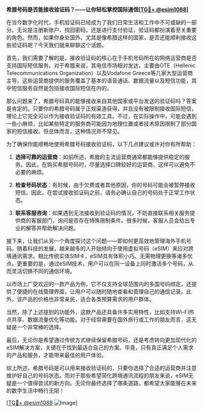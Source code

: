 **希腊号码是否能接收验证码？——让你轻松掌控国际通信[[TG💪+ @esim1088](https://t.me/s/esim1088)]**

在当今数字化时代，手机验证码已经成为了我们日常生活和工作中不可或缺的一部分。无论是注册新账户、找回密码，还是进行支付验证，验证码都扮演着至关重要的角色。然而，如果你身处国外，尤其是像希腊这样的国家，是否还能顺利接收这些验证码呢？今天我们就来聊聊这个话题。

首先，我们需要了解的是，接收验证码的核心在于手机号码所在的网络运营商是否支持国际短信服务。对于希腊来说，其电信市场相对发达，主要由OTE（Hellenic Telecommunications Organization）以及Vodafone Greece等几家大型运营商主导。这些运营商提供的服务覆盖了基本的语音通话、数据流量以及短信功能，其中短信服务自然是包括接收国际短信在内的。

那么问题来了，希腊号码真的能够接收来自其他国家或平台发送的验证码吗？答案是肯定的。只要你的希腊号码属于正规渠道获得，并且没有被限制接收国际短信，理论上它完全可以作为接收验证码的有效工具。不过，在实际操作中，可能会遇到一些小麻烦，比如某些特定的服务商可能因为地理位置或者技术原因限制了部分国家的短信接收。但总体而言，这种情况并不常见。

为了确保你能顺畅地使用希腊号码接收验证码，以下几点建议或许对你有所帮助：

1. **选择可靠的运营商**：如前所述，希腊的主流运营商通常都能够提供稳定的服务。因此，在购买希腊号码时，尽量选择口碑较好的运营商，这样可以避免不必要的麻烦。
   
2. **检查号码状态**：有时候，由于欠费或者其他原因，你的号码可能会被暂停接收短信。因此，在尝试接收验证码之前，请务必确认自己的号码处于正常工作状态。

3. **联系客服咨询**：如果遇到无法接收到验证码的情况，不妨直接联系相关服务提供商的客服部门，询问是否存在特殊限制条件。很多时候，客服人员会给出专业的解答并帮助解决问题。

接下来，让我们从另一个角度探讨这个问题——即如何更高效地管理海外手机号码。随着科技的发展，越来越多的人开始倾向于使用虚拟号码（eSIM）来应对跨境通讯需求。相比传统实体SIM卡，eSIM具有体积小巧、无需物理更换等诸多优点。更重要的是，通过eSIM技术，用户可以在同一设备上同时激活多个号码，从而灵活切换不同的通信环境。

以市场上广受欢迎的一款产品为例，它不仅支持全球范围内的多国号码绑定，还提供了便捷的在线管理界面，让用户可以随时随地查看和管理自己的通信记录。此外，该产品的价格也非常亲民，适合各类预算需求的用户群体。

当然，除了上述提到的功能外，这款产品还具备许多实用特性，比如支持Wi-Fi热点共享、数据流量优化等功能。对于经常需要在国外旅行或工作的朋友而言，这无疑是一个非常棒的选择。

最后，无论你是希望通过传统方式继续保留希腊号码，还是考虑转向更加现代化的eSIM解决方案，关键在于找到最适合自己的方案。毕竟，只有真正满足个人需求的产品和服务，才能带来最佳的用户体验。

综上所述，希腊号码是可以用来接收验证码的，只要你选择了合适的运营商并注意维护好自己的号码状态。而对于那些希望简化跨境通讯流程的朋友来说，eSIM无疑是一个值得尝试的新方向。无论你最终选择了哪条道路，都希望大家能够在未来的数字生活中畅行无阻！

[[TG💪+ @esim1088](https://t.me/s/esim1088) ![Image](https://i.postimg.cc/4NQfJmqS/Snipaste-2025-05-13-00-14-12.png)]